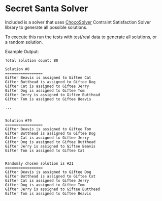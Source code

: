 # Secret Santa Solver

Included is a solver that uses [ChocoSolver](https://choco-solver.org/) Contraint Satisfaction Solver library to generate 
all possible solutions. 

To execute this run the tests with test/real data to generate all solutions, or a random solution.

Example Output:

```
Total solution count: 80

Solution #0
=================
Gifter Beavis is assigned to Giftee Cat
Gifter Butthead is assigned to Giftee Dog
Gifter Cat is assigned to Giftee Jerry
Gifter Dog is assigned to Giftee Tom
Gifter Jerry is assigned to Giftee Butthead
Gifter Tom is assigned to Giftee Beavis

...


Solution #79
=================
Gifter Beavis is assigned to Giftee Tom
Gifter Butthead is assigned to Giftee Dog
Gifter Cat is assigned to Giftee Jerry
Gifter Dog is assigned to Giftee Butthead
Gifter Jerry is assigned to Giftee Beavis
Gifter Tom is assigned to Giftee Cat


Randomly chosen solution is #21
=================
Gifter Beavis is assigned to Giftee Dog
Gifter Butthead is assigned to Giftee Cat
Gifter Cat is assigned to Giftee Jerry
Gifter Dog is assigned to Giftee Tom
Gifter Jerry is assigned to Giftee Butthead
Gifter Tom is assigned to Giftee Beavis
```